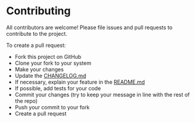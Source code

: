 # Contributing

All contributors are welcome!
Please file issues and pull requests to contribute to the project.

To create a pull request:
- Fork this project on GitHub
- Clone your fork to your system
- Make your changes
- Update the [CHANGELOG.md](CHANGELOG.md)
- If necessary, explain your feature in the [README.md](README.md)
- If possible, add tests for your code
- Commit your changes (try to keep your message in line with the rest of the repo)
- Push your commit to your fork
- Create a pull request
